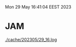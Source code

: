 Mon 29 May 16:41:04 EEST 2023
# JAM
<a href='./cache/202305/29_16.log'>./cache/202305/29_16.log</a>
